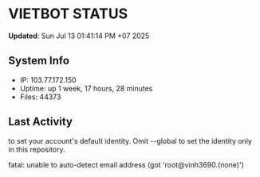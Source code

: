 # VIETBOT STATUS
**Updated**: Sun Jul 13 01:41:14 PM +07 2025

## System Info
- IP: 103.77.172.150
- Uptime: up 1 week, 17 hours, 28 minutes
- Files: 44373

## Last Activity

to set your account's default identity.
Omit --global to set the identity only in this repository.

fatal: unable to auto-detect email address (got 'root@vinh3690.(none)')
